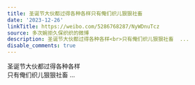 ```yaml
---
title: 圣诞节大伙都过得各种各样只有俺们织儿狠狠社畜
date: '2023-12-26'
linkTitle: https://weibo.com/5286768287/NyWDnuTcz
source: 多次婉拒久保织织的微博
description: 圣诞节大伙都过得各种各样<br>只有俺们织儿狠狠社畜  ...
disable_comments: true
---
```

圣诞节大伙都过得各种各样<br>只有俺们织儿狠狠社畜  ...